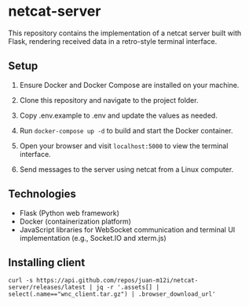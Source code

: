# netcat-server

This repository contains the implementation of a netcat server built with Flask, rendering received data in a retro-style terminal interface.

## Setup

1. Ensure Docker and Docker Compose are installed on your machine.

2. Clone this repository and navigate to the project folder.

3. Copy .env.example to .env and update the values as needed.

4. Run `docker-compose up -d` to build and start the Docker container.

5. Open your browser and visit `localhost:5000` to view the terminal interface.

6. Send messages to the server using netcat from a Linux computer.

## Technologies

- Flask (Python web framework)
- Docker (containerization platform)
- JavaScript libraries for WebSocket communication and terminal UI implementation (e.g., Socket.IO and xterm.js)


## Installing client
 
```
curl -s https://api.github.com/repos/juan-m12i/netcat-server/releases/latest | jq -r '.assets[] | select(.name=="wnc_client.tar.gz") | .browser_download_url'
```

